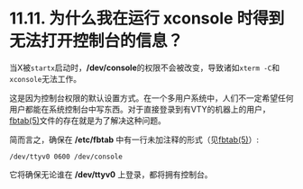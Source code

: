 # 11.11. 为什么我在运行 xconsole 时得到无法打开控制台的信息？

当X被`startx`启动时，**/dev/console**的权限不会被改变，导致诸如`xterm -C`和`xconsole`无法工作。

这是因为控制台权限的默认设置方式。在一个多用户系统中，人们不一定希望任何用户都能在系统控制台中写东西。对于直接登录到有VTY的机器上的用户，[fbtab(5)](https://www.freebsd.org/cgi/man.cgi?query=fbtab&sektion=5&format=html)文件的存在就是为了解决这种问题。

简而言之，确保在 **/etc/fbtab** 中有一行未加注释的形式（见[fbtab(5)](https://www.freebsd.org/cgi/man.cgi?query=fbtab&sektion=5&format=html)）:

```
/dev/ttyv0 0600 /dev/console
```

它将确保无论谁在 **/dev/ttyv0** 上登录，都将拥有控制台。
